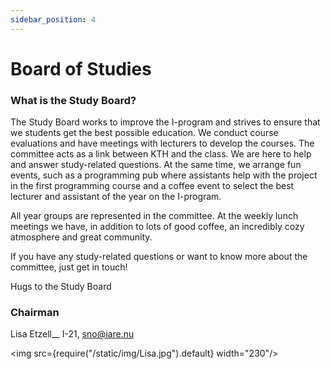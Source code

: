 ```yaml
---
sidebar_position: 4
---
```


# Board of Studies

### What is the Study Board?

The Study Board works to improve the I-program and strives to ensure that we students get the best possible education. We conduct course evaluations and have meetings with lecturers to develop the courses. The committee acts as a link between KTH and the class. We are here to help and answer study-related questions. At the same time, we arrange fun events, such as a programming pub where assistants help with the project in the first programming course and a coffee event to select the best lecturer and assistant of the year on the I-program.

All year groups are represented in the committee. At the weekly lunch meetings we have, in addition to lots of good coffee, an incredibly cozy atmosphere and great community.

If you have any study-related questions or want to know more about the committee, just get in touch!

Hugs to the Study Board

### Chairman

Lisa Etzell__ I-21, sno@iare.nu

<img src={require("/static/img/Lisa.jpg").default} width="230"/>
